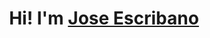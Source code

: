 <div align="center">
    <h1 align="center">Hi! I'm <a href="https://www.linkedin.com/in/jose-maria-escribano/">Jose Escribano</a></h1>
</div>
